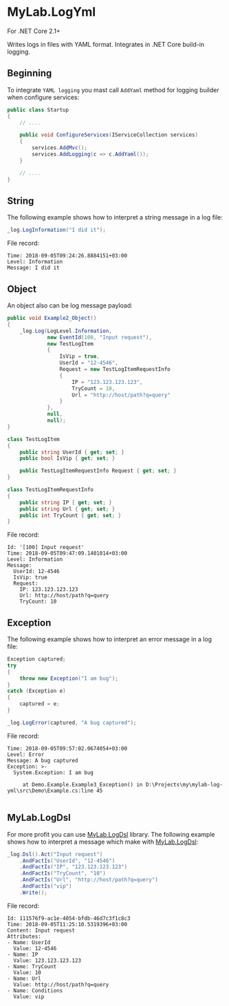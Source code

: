# MyLab.LogYml

For .NET Core 2.1+

Writes logs in files with YAML format. Integrates in .NET Core build-in logging.

## Beginning

To integrate `YAML logging` you mast call `AddYaml` method for logging builder when configure services:

```C#
public class Startup
{
    // ....

    public void ConfigureServices(IServiceCollection services)
    {
        services.AddMvc();
        services.AddLogging(c => c.AddYaml());
    }

    // ....
}
```



## String

The following example shows how to interpret a string message in a log file:

```C#
_log.LogInformation("I did it");
```

File record:

```
Time: 2018-09-05T09:24:26.8884151+03:00
Level: Information
Message: I did it
```



## Object

An object also can be log message payload:

```C#
public void Example2_Object()
{
    _log.Log(LogLevel.Information, 
             new EventId(100, "Input request"), 
             new TestLogItem
             {
                 IsVip = true,
                 UserId = "12-4546",
                 Request = new TestLogItemRequestInfo
                 {
                     IP = "123.123.123.123",
                     TryCount = 10,
                     Url = "http://host/path?q=query"
                 }
             }, 
             null, 
             null);
}

class TestLogItem
{
    public string UserId { get; set; }
    public bool IsVip { get; set; }

    public TestLogItemRequestInfo Request { get; set; }
}

class TestLogItemRequestInfo
{
    public string IP { get; set; }
    public string Url { get; set; }
    public int TryCount { get; set; } 
}
```

File record:

```
Id: '[100] Input request'
Time: 2018-09-05T09:47:09.1401014+03:00
Level: Information
Message:
  UserId: 12-4546
  IsVip: true
  Request:
    IP: 123.123.123.123
    Url: http://host/path?q=query
    TryCount: 10
```



## Exception

The following example shows how to interpret an error message in a log file:

```C#
Exception captured;
try
{
    throw new Exception("I am bug");
}
catch (Exception e)
{
    captured = e;
}

_log.LogError(captured, "A bug captured");
```

File record:

```
Time: 2018-09-05T09:57:02.0674054+03:00
Level: Error
Message: A bug captured
Exception: >-
  System.Exception: I am bug

     at Demo.Example.Example3_Exception() in D:\Projects\my\mylab-log-yml\src\Demo\Example.cs:line 45


```



## MyLab.LogDsl

For more profit you can use [MyLab.LogDsl](https://github.com/ozzy-ext/mylab-log-dsl) library. The following example shows how to interpret a message which make with [MyLab.LogDsl](https://github.com/ozzy-ext/mylab-log-dsl):

```C#
_log.Dsl().Act("Input request")
    .AndFactIs("UserId", "12-4546")
    .AndFactIs("IP", "123.123.123.123")
    .AndFactIs("TryCount", "10")
    .AndFactIs("Url", "http://host/path?q=query")
    .AndFactIs("vip")
    .Write();
```

File record:

```
Id: 111576f9-ac1e-4054-bfdb-46d7c3f1c8c3
Time: 2018-09-05T11:25:10.5319396+03:00
Content: Input request
Attributes:
- Name: UserId
  Value: 12-4546
- Name: IP
  Value: 123.123.123.123
- Name: TryCount
  Value: 10
- Name: Url
  Value: http://host/path?q=query
- Name: Conditions
  Value: vip
```

